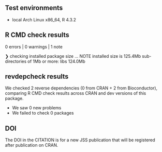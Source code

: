 ## Test environments
* local Arch Linux x86_64, R 4.3.2  

## R CMD check results
0 errors  | 0 warnings  | 1 note 

❯ checking installed package size ... NOTE
    installed size is 125.4Mb
    sub-directories of 1Mb or more:
      libs  124.0Mb

## revdepcheck results

We checked 2 reverse dependencies (0 from CRAN + 2 from Bioconductor), comparing R CMD check results across CRAN and dev versions of this package.

 * We saw 0 new problems
 * We failed to check 0 packages

## DOI
The DOI in the CITATION is for a new JSS publication that will be registered after publication on CRAN.
